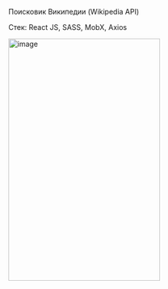 Поисковик Википедии (Wikipedia API)

Стек: React JS, SASS, MobX, Axios

<img width="300" height="480" alt="image" src="https://github.com/nkataeva/greenatom_task2/assets/71002922/6353d57f-7920-455a-8b90-82827bb49193">
